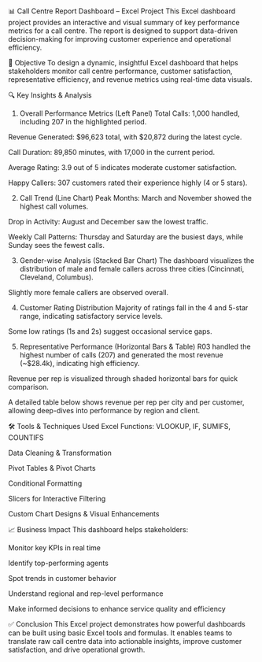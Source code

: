 📊 Call Centre Report Dashboard – Excel Project
This Excel dashboard project provides an interactive and visual summary of key performance metrics for a call centre. The report is designed to support data-driven decision-making for improving customer experience and operational efficiency.

📌 Objective
To design a dynamic, insightful Excel dashboard that helps stakeholders monitor call centre performance, customer satisfaction, representative efficiency, and revenue metrics using real-time data visuals.

🔍 Key Insights & Analysis
1. Overall Performance Metrics (Left Panel)
Total Calls: 1,000 handled, including 207 in the highlighted period.

Revenue Generated: $96,623 total, with $20,872 during the latest cycle.

Call Duration: 89,850 minutes, with 17,000 in the current period.

Average Rating: 3.9 out of 5 indicates moderate customer satisfaction.

Happy Callers: 307 customers rated their experience highly (4 or 5 stars).

2. Call Trend (Line Chart)
Peak Months: March and November showed the highest call volumes.

Drop in Activity: August and December saw the lowest traffic.

Weekly Call Patterns: Thursday and Saturday are the busiest days, while Sunday sees the fewest calls.

3. Gender-wise Analysis (Stacked Bar Chart)
The dashboard visualizes the distribution of male and female callers across three cities (Cincinnati, Cleveland, Columbus).

Slightly more female callers are observed overall.

4. Customer Rating Distribution
Majority of ratings fall in the 4 and 5-star range, indicating satisfactory service levels.

Some low ratings (1s and 2s) suggest occasional service gaps.

5. Representative Performance (Horizontal Bars & Table)
R03 handled the highest number of calls (207) and generated the most revenue (~$28.4k), indicating high efficiency.

Revenue per rep is visualized through shaded horizontal bars for quick comparison.

A detailed table below shows revenue per rep per city and per customer, allowing deep-dives into performance by region and client.

🛠️ Tools & Techniques Used
Excel Functions: VLOOKUP, IF, SUMIFS, COUNTIFS

Data Cleaning & Transformation

Pivot Tables & Pivot Charts

Conditional Formatting

Slicers for Interactive Filtering

Custom Chart Designs & Visual Enhancements

📈 Business Impact
This dashboard helps stakeholders:

Monitor key KPIs in real time

Identify top-performing agents

Spot trends in customer behavior

Understand regional and rep-level performance

Make informed decisions to enhance service quality and efficiency

✅ Conclusion
This Excel project demonstrates how powerful dashboards can be built using basic Excel tools and formulas. It enables teams to translate raw call centre data into actionable insights, improve customer satisfaction, and drive operational growth.


